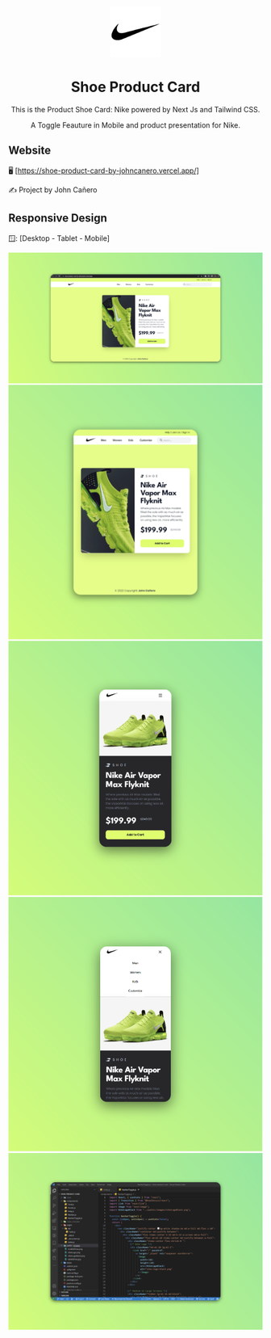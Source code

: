 <!-- markdownlint-configure-file {
  "MD013": {
    "code_blocks": false,
    "tables": false
  },
  "MD033": false,
  "MD041": false
} -->

<div align="center">
  <a href="https://shoe-product-card-by-johncanero.vercel.app/" target="_blank">
    <img alt="shoe-product" height="100" src="./public/images/nikeLogoBlackOutline.png"/>
  </a>
</div>

<div align="center">

# Shoe Product Card

This is the Product Shoe Card: Nike powered by Next Js and Tailwind CSS.

A Toggle Feauture in Mobile and product presentation for Nike.

</div>

## Website

🖥️ [https://shoe-product-card-by-johncanero.vercel.app/]

✍️ Project by John Cañero

## Responsive Design

🪟: [Desktop - Tablet - Mobile]

![Desktop View - Shoe Product Card](./public/images/responsive/desktopView.png)
![Tablet View - Shoe Product Card](./public/images/responsive/tabletView.png)
![Mobile View - Shoe Product Card](./public/images/responsive/mobileView.png)
![Mobile View - Shoe Product Card](./public/images/responsive/mobileViewToggle.png)
![Code View - Shoe Product Card](./public/images/responsive/codeView2.png)
